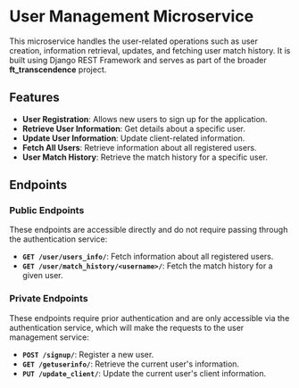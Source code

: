 # User Management Microservice

This microservice handles the user-related operations such as user creation, information retrieval, updates, and fetching user match history. It is built using Django REST Framework and serves as part of the broader **ft_transcendence** project.

## Features

- **User Registration**: Allows new users to sign up for the application.
- **Retrieve User Information**: Get details about a specific user.
- **Update User Information**: Update client-related information.
- **Fetch All Users**: Retrieve information about all registered users.
- **User Match History**: Retrieve the match history for a specific user.

## Endpoints

### Public Endpoints

These endpoints are accessible directly and do not require passing through the authentication service:

- **`GET /user/users_info/`**: Fetch information about all registered users.
- **`GET /user/match_history/<username>/`**: Fetch the match history for a given user.

### Private Endpoints

These endpoints require prior authentication and are only accessible via the authentication service, which will make the requests to the user management service:

- **`POST /signup/`**: Register a new user.
- **`GET /getuserinfo/`**: Retrieve the current user's information.
- **`PUT /update_client/`**: Update the current user's client information.
